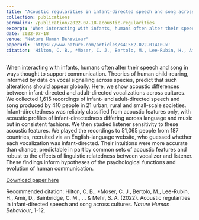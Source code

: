 ```yaml
---
title: "Acoustic regularities in infant-directed speech and song across cultures"
collection: publications
permalink: /publication/2022-07-18-acoustic-regularities
excerpt: 'When interacting with infants, humans often alter their speech and song in ways thought to support communication. Theories of human child-rearing, informed by data on vocal signalling across species, predict that such alterations should appear globally. Here, we show acoustic differences between infant-directed and adult-directed vocalizations across cultures. We collected 1,615 recordings of infant- and adult-directed speech and song produced by 410 people in 21 urban, rural and small-scale societies. Infant-directedness was reliably classified from acoustic features only, with acoustic profiles of infant-directedness differing across language and music but in consistent fashions. We then studied listener sensitivity to these acoustic features. We played the recordings to 51,065 people from 187 countries, recruited via an English-language website, who guessed whether each vocalization was infant-directed. Their intuitions were more accurate than chance, predictable in part by common sets of acoustic features and robust to the effects of linguistic relatedness between vocalizer and listener. These findings inform hypotheses of the psychological functions and evolution of human communication.'
date: 2022-07-18
venue: 'Nature Human Behaviour'
paperurl: 'https://www.nature.com/articles/s41562-022-01410-x'
citation: 'Hilton, C. B., *Moser, C. J., Bertolo, M., Lee-Rubin, H., Amir, D., Bainbridge, C. M., ... & Mehr, S. A. (2022). Acoustic regularities in infant-directed speech and song across cultures. <i>Nature Human Behaviour</i>, 1-12.'
---
```

When interacting with infants, humans often alter their speech and song in ways thought to support communication. Theories of human child-rearing, informed by data on vocal signalling across species, predict that such alterations should appear globally. Here, we show acoustic differences between infant-directed and adult-directed vocalizations across cultures. We collected 1,615 recordings of infant- and adult-directed speech and song produced by 410 people in 21 urban, rural and small-scale societies. Infant-directedness was reliably classified from acoustic features only, with acoustic profiles of infant-directedness differing across language and music but in consistent fashions. We then studied listener sensitivity to these acoustic features. We played the recordings to 51,065 people from 187 countries, recruited via an English-language website, who guessed whether each vocalization was infant-directed. Their intuitions were more accurate than chance, predictable in part by common sets of acoustic features and robust to the effects of linguistic relatedness between vocalizer and listener. These findings inform hypotheses of the psychological functions and evolution of human communication.

[Download paper here](http://culturologes.co/files/IDS.pdf)

Recommended citation: Hilton, C. B., *Moser, C. J., Bertolo, M., Lee-Rubin, H., Amir, D., Bainbridge, C. M., ... & Mehr, S. A. (2022). Acoustic regularities in infant-directed speech and song across cultures. <i>Nature Human Behaviour</i>, 1-12.